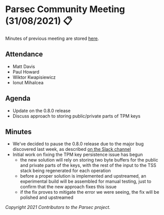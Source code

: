 # Parsec Community Meeting (31/08/2021) 📋

Minutes of previous meeting are stored
[here](https://github.com/parallaxsecond/community/tree/main/minutes).

## Attendance

- Matt Davis
- Paul Howard
- Wiktor Kwapisiewicz
- Ionut Mihalcea

## Agenda

- Update on the 0.8.0 release
- Discuss approach to storing public/private parts of TPM keys

## Minutes

- We've decided to pause the 0.8.0 release due to the major bug discovered last week, as described
   [on the Slack channel](https://cloud-native.slack.com/archives/C01EARH2ZB3/p1629971876014400)
- Initial work on fixing the TPM key persistence issue has begun
   - the new solution will rely on storing two byte buffers for the public and private parts of the
      keys, with the rest of the input to the TSS stack being regenerated for each operation
   - before a proper solution is implemented and upstreamed, an experimental build will be assembled
      for manual testing, just to confirm that the new approach fixes this issue
   - if the fix proves to mitigate the error we were seeing, the fix will be polished and upstreamed

*Copyright 2021 Contributors to the Parsec project.*
